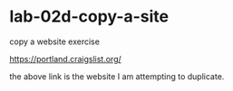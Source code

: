 # lab-02d-copy-a-site
copy a website exercise

https://portland.craigslist.org/

the above link is the website I am attempting to duplicate. 